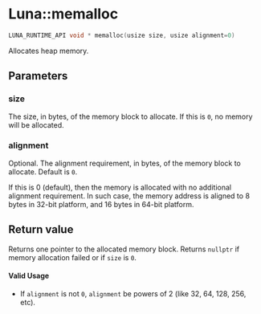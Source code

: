 # Luna::memalloc

```c++
LUNA_RUNTIME_API void * memalloc(usize size, usize alignment=0)
```

Allocates heap memory. 



## Parameters
### size
The size, in bytes, of the memory block to allocate. If this is `0`, no memory will be allocated. 

### alignment
Optional. The alignment requirement, in bytes, of the memory block to allocate. Default is `0`.


If this is 0 (default), then the memory is allocated with no additional alignment requirement. In such case, the memory address is aligned to 8 bytes in 32-bit platform, and 16 bytes in 64-bit platform.

## Return value
Returns one pointer to the allocated memory block. Returns `nullptr` if memory allocation failed or if `size` is `0`. 

#### Valid Usage
* If `alignment` is not `0`, `alignment` be powers of 2 (like 32, 64, 128, 256, etc). 

